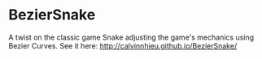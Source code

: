 BezierSnake
===========
A twist on the classic game Snake adjusting the game's mechanics using Bezier Curves. 
See it here: http://calvinnhieu.github.io/BezierSnake/
